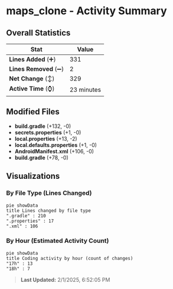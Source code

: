 # maps_clone - Activity Summary 

## Overall Statistics

| Stat                   | Value                                                             |
| ---------------------- | ----------------------------------------------------------------- |
| **Lines Added** (➕)   | 331                                          |
| **Lines Removed** (➖) | 2                                        |
| **Net Change** (↕)    | 329                |
| **Active Time** (⌚)   | 23 minutes |


## Modified Files
- **build.gradle** (+132, -0)
- **secrets.properties** (+1, -0)
- **local.properties** (+13, -2)
- **local.defaults.properties** (+1, -0)
- **AndroidManifest.xml** (+106, -0)
- **build.gradle** (+78, -0)

## Visualizations

### By File Type (Lines Changed)

```mermaid
pie showData
title Lines changed by file type
".gradle" : 210
".properties" : 17
".xml" : 106
```

### By Hour (Estimated Activity Count)

```mermaid
pie showData
title Coding activity by hour (count of changes)
"17h" : 13
"18h" : 7
```


> **Last Updated:** 2/1/2025, 6:52:05 PM